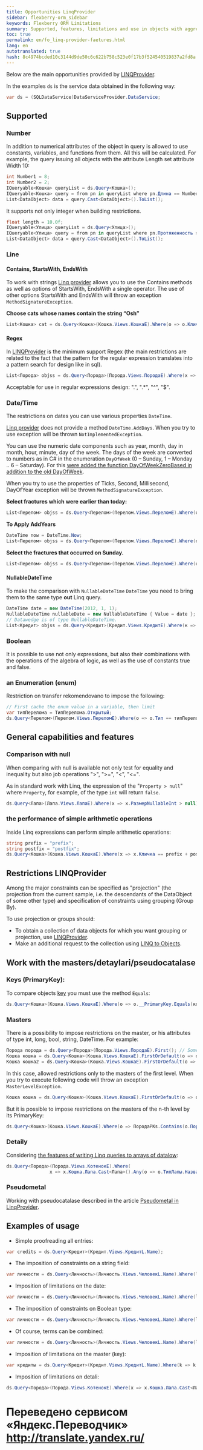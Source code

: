 ```yaml
--- 
title: Opportunities LinqProvider 
sidebar: flexberry-orm_sidebar 
keywords: Flexberry ORM Limitations 
summary: Supported, features, limitations and use in objects with aggregation, usage examples 
toc: true 
permalink: en/fo_linq-provider-faetures.html 
lang: en 
autotranslated: true 
hash: 8c4974bcded10c3144d9de50c6c622b758c523e0f17b3f524540519837a2fd8a 
--- 
```


Below are the main opportunities provided by [LINQProvider](fo_linq-provider.html). 

In the examples `ds` is the service data obtained in the following way: 

``` csharp
var ds = (SQLDataService)DataServiceProvider.DataService; 
``` 

## Supported 

### Number 

In addition to numerical attributes of the object in query is allowed to use constants, variables, and functions from them. All this will be calculated. 
For example, the query issuing all objects with the attribute Length set attribute Width 10: 

``` csharp
int Number1 = 8;
int Number2 = 2;
IQueryable<Кошка> queryList = ds.Query<Кошка>();
IQueryable<Кошка> query = from pn in queryList where pn.Длина == Number1 + Number2 + pn.Ширина select pn;
List<DataObject> data = query.Cast<DataObject>().ToList();
``` 

It supports not only integer when building restrictions. 

``` csharp
float length = 10.0f;
IQueryable<Улица> queryList = ds.Query<Улица>();
IQueryable<Улица> query = from pn in queryList where pn.Протяженность > length select pn;
List<DataObject> data = query.Cast<DataObject>().ToList();
``` 

### Line 

#### Contains, StartsWith, EndsWith 

To work with strings [Linq provider](fo_linq-provider.html) allows you to use the Contains methods as well as options of StartsWith, EndsWith a single operator. The use of other options StartsWith and EndsWith will throw an exception `MethodSignatureException`. 

**Choose cats whose names contain the string “Osh”** 

``` csharp
List<Кошка> cat = ds.Query<Кошка>(Кошка.Views.КошкаE).Where(o => o.Кличка.Contains("Osh")).ToList();
``` 

#### Regex 

In [LINQProvider](fo_linq-provider.html) is the minimum support Regex (the main restrictions are related to the fact that the pattern for the regular expression translates into a pattern search for design like in sql). 

``` csharp
List<Порода> objss = ds.Query<Порода>(Порода.Views.ПородаE).Where(x => Regex.IsMatch(x.Название, "12.*3")).ToList();
``` 

Acceptable for use in regular expressions design: ".", ".*", "^", "$". 

### Date/Time 

The restrictions on dates you can use various properties `DateTime`. 

[Linq provider](fo_linq-provider.html) does not provide a method `DateTime.AddDays`. When you try to use exception will be thrown `NotImplementedException`. 

You can use the numeric date components such as year, month, day in month, hour, minute, day of the week. The days of the week are converted to numbers as in C# in the enumeration `DayOfWeek` (0 – Sunday, 1 – Monday .. 6 – Saturday). For this [were added the function DayOfWeekZeroBased in addition to the old DayOfWeek](fo_external-lang-def.html). 

When you try to use the properties of Ticks, Second, Millisecond, DayOfYear exception will be thrown `MethodSignatureException`. 

**Select fractures which were earlier than today:** 

``` csharp
List<Перелом> objss = ds.Query<Перелом>(Перелом.Views.ПереломE).Where(o => o.Дата.Date < DateTime.Now.Date).ToList();
``` 

**To Apply AddYears** 

``` csharp
DateTime now = DateTime.Now;
List<Перелом> objss = ds.Query<Перелом>(Перелом.Views.ПереломE).Where(o => o.Дата.AddYears(1) < now.Date).ToList();
``` 

**Select the fractures that occurred on Sunday.** 

``` csharp
List<Перелом> objss = ds.Query<Перелом>(Перелом.Views.ПереломE).Where(o => o.Дата.DayOfWeek == DayOfWeek.Sunday).ToList();
``` 

#### NullableDateTime 

To make the comparison with `NullableDateTime` `DateTime` you need to bring them to the same type __out__ Linq query.

``` csharp
DateTime date = new DateTime(2012, 1, 1);
NullableDateTime nullableDate = new NullableDateTime { Value = date };
// Datawedge is of type NullableDateTime. 
List<Кредит> objss = ds.Query<Кредит>(Кредит.Views.КредитE).Where(к => к.ДатаВыдачи < nullableDate).ToList();
``` 

### Boolean 

It is possible to use not only expressions, but also their combinations with the operations of the algebra of logic, as well as the use of constants true and false. 

### an Enumeration (enum) 

Restriction on transfer rekomendovano to impose the following: 

``` csharp
// First cache the enum value in a variable, then limit 
var типПерелома = ТипПерелома.Открытый;
ds.Query<Перелом>(Перелом.Views.ПереломE).Where(o => o.Тип == типПерелома).ToList();
``` 

## General capabilities and features 

### Comparison with null 

When comparing with null is available not only test for equality and inequality but also job operations ">", ">=", "<", "<=". 

As in standard work with Linq, the expression of the "`Property > null`" where `Property`, for example, of the type `int` will return `false`. 

``` csharp
ds.Query<Лапа>(Лапа.Views.ЛапаE).Where(x => x.РазмерNullableInt > null);
``` 

### the performance of simple arithmetic operations 

Inside Linq expressions can perform simple arithmetic operations: 

``` csharp
string prefix = "prefix";
string postfix = "postfix";
ds.Query<Кошка>(Кошка.Views.КошкаE).Where(x => x.Кличка == prefix + postfix);
``` 

## Restrictions LINQProvider 

Among the major constraints can be specified as "projection" (the projection from the current sample, i.e. the descendants of the DataObject of some other type) and specification of constraints using grouping (Group By). 

To use projection or groups should: 

* To obtain a collection of data objects for which you want grouping or projection, use [LINQProvider](fo_linq-provider.html). 
* Make an additional request to the collection using [LINQ to Objects](https://msdn.microsoft.com/ru-ru/library/bb397919.aspx). 

## Work with the masters/detaylari/pseudocatalase 

### Keys (PrimaryKey): 

To compare objects [key](fo_primary-keys-objects.html) you must use the method `Equals`: 

``` csharp
ds.Query<Кошка>(Кошка.Views.КошкаE).Where(o => o.__PrimaryKey.Equals(кошка.__PrimaryKey));
``` 

### Masters 

There is a possibility to impose restrictions on the master, or his attributes of type int, long, bool, string, DateTime. 
For example: 

``` csharp
Порода порода = ds.Query<Порода>(Порода.Views.ПородаE).First(); // Some object type breed 
Кошка кошка = ds.Query<Кошка>(Кошка.Views.КошкаE).FirstOrDefault(o => o.Порода == порода); //Get the first cat of this breed 
Кошка кошка2 = ds.Query<Кошка>(Кошка.Views.КошкаE).FirstOrDefault(o => o.Порода.Название == Wild); // Get the cat name breed 
``` 

In this case, allowed restrictions only to the masters of the first level. When you try to execute following code will throw an exception `MasterLevelException`. 

``` csharp
Кошка кошка = ds.Query<Кошка>(Кошка.Views.КошкаE).FirstOrDefault(o => o.Порода.ТипПороды == порода.ТипПороды); //Using the wizard, the wizard will throw an exception 
``` 

But it is possible to impose restrictions on the masters of the n-th level by its PrimaryKey: 

``` csharp
ds.Query<Кошка>(Кошка.Views.КошкаE).Where(o => ПородаPKs.Contains(o.Порода.ТипПороды.__PrimaryKey));
``` 

### Detaily 

Considering [the features of writing Linq queries to arrays of datalow](fo_functionality-work-detail-array.html): 

``` csharp
ds.Query<Порода>(Порода.Views.КотенокE).Where(
                x => x.Кошка.Лапа.Cast<Лапа>().Any(o => o.ТипЛапы.Название == "front")).ToList();
``` 

### Pseudometal 

Working with pseudocatalase described in the article [Pseudometal in LinqProvider](fo_psedodetails-linq-provider.html). 

## Examples of usage 

* Simple proofreading all entries: 

``` csharp
var credits = ds.Query<Кредит>(Кредит.Views.КредитL.Name);
``` 
* The imposition of constraints on a string field: 

``` csharp
var личности = ds.Query<Личность>(Личность.Views.ЧеловекL.Name).Where(l => l.Фамилия == Petrov);
``` 
* Imposition of limitations on the date: 

``` csharp
var личности = ds.Query<Личность>(Личность.Views.ЧеловекL.Name).Where(l => l.ДатаРождения > new DateTime(1980, 1, 1));
``` 

* The imposition of constraints on Boolean type: 

``` csharp
var личности = ds.Query<Личность>(Личность.Views.ЧеловекL.Name).Where(l => l.Уволен);
``` 

* Of course, terms can be combined: 

``` csharp
var личности = ds.Query<Личность>(Личность.Views.ЧеловекL.Name).Where(l => l.Уволен && l.ДатаУвольнения > new DateTime(2012, 1, 1));
``` 

* Imposition of limitations on the master (key): 

``` csharp
var кредиты = ds.Query<Кредит>(Кредит.Views.КредитL.Name).Where(k => k.Клиент == klient);
``` 
* Imposition of limitations on detali: 

``` csharp
ds.Query<Порода>(Порода.Views.КотенокE).Where(x => x.Кошка.Лапа.Cast<Лапа>().Any(o => o.ТипЛапы.Название == "front")).ToList();
``` 



 # Переведено сервисом «Яндекс.Переводчик» http://translate.yandex.ru/